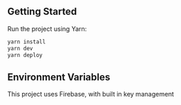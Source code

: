 ## Getting Started

Run the project using Yarn:

```bash
yarn install
yarn dev
yarn deploy
```

## Environment Variables

This project uses Firebase, with built in key management
